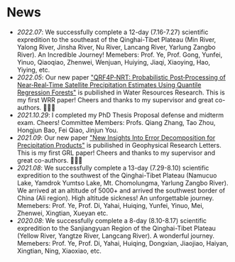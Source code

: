 # News
- *2022.07*: We successfully complete a 12-day (7.16-7.27) scientific expredition to the southeast of the Qinghai-Tibet Plateau (Min River, Yalong River, Jinsha River, Nu River, Lancang River, Yarlung Zangbo River). An Incredible Journey! Memebers: Prof. Ye, Prof. Gong, Yunfei, Yinuo, Qiaoqiao, Zhenwei, Wenjuan, Huiying, Jiaqi, Xiaoying, Hao, Yiying, etc.
- *2022.05*: Our new paper ["QRF4P‐NRT: Probabilistic Post‐Processing of Near‐Real‐Time Satellite Precipitation Estimates Using Quantile Regression Forests"](https://agupubs.onlinelibrary.wiley.com/doi/10.1029/2022WR032117) is pubilished in Water Resources Research. This is my first WRR paper! Cheers and thanks to my supervisor and great co-authors. 🎉🎉🎉
- *2021.10.29*: I completed my PhD Thesis Proposal defense and midterm exam. Cheers! Committee Members: Profs. Qiang Zhang, Tao Zhou, Hongjun Bao, Fei Qiao, Jinjun You.
- *2021.09*: Our new paper ["New Insights Into Error Decomposition for Precipitation Products"](https://agupubs.onlinelibrary.wiley.com/doi/10.1029/2021GL094092) is pubilished in Geophysical Research Letters. This is my first GRL paper! Cheers and thanks to my supervisor and great co-authors. 🎉🎉🎉
- *2021.08*: We successfully complete a 13-day (7.29-8.10) scientific expredition to the southwest of the Qinghai-Tibet Plateau (Namucuo Lake, Yamdrok Yumtso Lake, Mt. Chomolungma, Yarlung Zangbo River). We arrived at an altitude of 5000+ and arrived the southwest border of China (Ali region). High altitude sickness! An unforgettable journey. Memebers: Prof. Ye, Prof. Di, Yahai, Huiqing, Yunfei, Yinuo, Mei, Zhenwei, Xingtian, Xueyan etc.
- *2020.08*: We successfully complete a 8-day (8.10-8.17) scientific expredition to the Sanjiangyuan Region of the Qinghai-Tibet Plateau (Yellow River, Yangtze River, Langcang River). A wonderful journey. Memebers: Prof. Ye, Prof. Di, Yahai, Huiqing, Dongxian, Jiaojiao, Haiyan, Xingtian, Ning, Xiaoxiao, etc.